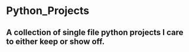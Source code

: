 # Python_Projects
## A collection of single file python projects I care to either keep or show off.
